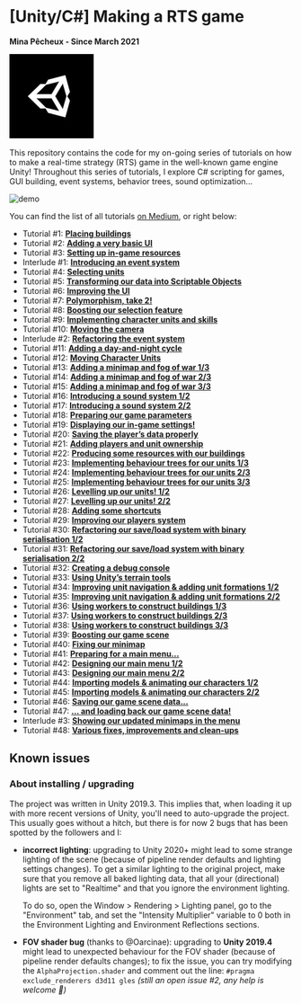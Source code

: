 # [Unity/C#] Making a RTS game

**Mina Pêcheux - Since March 2021**

![thumbnail](imgs/thumbnail.jpg)

This repository contains the code for my on-going series of tutorials on how to make a real-time strategy (RTS) game in the well-known game engine Unity! Throughout this series of tutorials, I explore C# scripting for games, GUI building, event systems, behavior trees, sound optimization...

![demo](imgs/demo.gif)

You can find the list of all tutorials [on Medium](https://medium.com/c-sharp-progarmming/making-an-rts-game-in-unity-91a8a0720edc), or right below:

<ul class=""><li>Tutorial #1: <a rel="noopener follow" href="https://medium.com/codex/making-a-rts-game-1-placing-buildings-unity-c-c53c7180b630"><strong>Placing buildings</strong></a></li>

<li>Tutorial #2: <a rel="noopener follow" href="https://medium.com/codex/making-a-rts-game-2-adding-a-very-basic-ui-unity-c-8420480afda0"><strong>Adding a very basic UI</strong></a></li>

<li>Tutorial #3: <a rel="noopener follow" href="https://medium.com/codex/making-a-rts-game-3-setting-up-in-game-resources-unity-c-92355714b2d7"><strong>Setting up in-game resources</strong></a></li>

<li>Interlude #1: <a rel="noopener follow" href="https://medium.com/codex/rts-interlude-1-introducing-an-event-system-unity-c-14c121fb8ed"><strong>Introducing an event system</strong></a></li>

<li>Tutorial #4: <a rel="noopener follow" href="https://medium.com/codex/making-a-rts-game-4-selecting-units-unity-c-1c823b6823a5"><strong>Selecting units</strong></a></li>

<li>Tutorial #5: <a rel="noopener follow" href="https://medium.com/codex/making-a-rts-game-5-transforming-our-data-into-scriptable-objects-unity-c-d7d28a72a20"><strong>Transforming our data into Scriptable Objects</strong></a></li>

<li>Tutorial #6: <a rel="noopener follow" href="https://medium.com/codex/making-a-rts-game-6-improving-the-ui-unity-c-502a018980c4"><strong>Improving the UI</strong></a></li>

<li>Tutorial #7: <a rel="noopener follow" href="https://medium.com/codex/making-a-rts-game-7-polymorphism-take-2-unity-c-fe84d9d87844"><strong>Polymorphism, take 2!</strong></a></li>

<li>Tutorial #8: <a rel="noopener follow" href="https://medium.com/codex/making-a-rts-game-8-boosting-our-selection-feature-unity-c-8552bffd2f8b"><strong>Boosting our selection feature</strong></a></li>

<li>Tutorial #9: <a rel="noopener follow" href="https://medium.com/codex/making-a-rts-game-9-implementing-character-units-and-skills-unity-c-d89b1a3e57b7"><strong>Implementing character units and skills</strong></a></li>

<li>Tutorial #10: <a rel="noopener follow" href="https://medium.com/codex/making-a-rts-game-10-moving-the-camera-unity-c-5a2c2a6a9be2"><strong>Moving the camera</strong></a></li>

<li>Interlude #2: <a rel="noopener follow" href="https://medium.com/codex/rts-interlude-2-refactoring-the-event-system-unity-c-b52a2e3feae"><strong>Refactoring the event system</strong></a></li>

<li>Tutorial #11: <a rel="noopener follow" href="https://medium.com/codex/making-a-rts-game-11-adding-a-day-and-night-cycle-unity-c-ae0cc17a0350"><strong>Adding a day-and-night cycle</strong></a></li>

<li>Tutorial #12: <a rel="noopener follow" href="https://medium.com/codex/making-a-rts-game-12-moving-character-units-unity-c-9119ba4601d1"><strong>Moving Character Units</strong></a></li>

<li>Tutorial #13: <a rel="noopener follow" href="https://medium.com/codex/making-a-rts-game-13-adding-a-minimap-and-fog-of-war-1-3-unity-c-1a7e42bbf9cb"><strong>Adding a minimap and fog of war 1/3</strong></a></li>

<li>Tutorial #14: <a rel="noopener follow" href="https://medium.com/codex/making-a-rts-game-14-adding-a-minimap-and-fog-of-war-2-3-unity-c-bcb4e8da7593"><strong>Adding a minimap and fog of war 2/3</strong></a></li>

<li>Tutorial #15: <a href="https://mina-pecheux.medium.com/making-a-rts-game-15-adding-a-minimap-and-fog-of-war-3-3-unity-c-a89f3548275b" rel="noopener follow"><strong>Adding a minimap and fog of war 3/3</strong></a></li>

<li>Tutorial #16: <a href="https://mina-pecheux.medium.com/making-a-rts-game-16-introducing-a-sound-system-1-2-unity-c-c3153902161e" rel="noopener follow"><strong>Introducing a sound system 1/2</strong></a></li>

<li>Tutorial #17: <a href="https://mina-pecheux.medium.com/making-a-rts-game-17-introducing-a-sound-system-2-2-unity-c-bb72a51c56c1" rel="noopener follow"><strong>Introducing a sound system 2/2</strong></a></li>

<li>Tutorial #18: <a href="https://mina-pecheux.medium.com/making-a-rts-game-18-preparing-our-game-parameters-unity-c-96d3f598ecd5" rel="noopener follow"><strong>Preparing our game parameters</strong></a></li>

<li>Tutorial #19: <a href="https://mina-pecheux.medium.com/making-a-rts-game-19-displaying-our-in-game-settings-unity-c-f551e5a93032" rel="noopener follow"><strong>Displaying our in-game settings!</strong></a></li>

<li>Tutorial #20: <a href="https://mina-pecheux.medium.com/making-a-rts-game-20-saving-the-players-data-properly-unity-c-1c7f5af29329" rel="noopener follow"><strong>Saving the player’s data properly</strong></a></li>

<li>Tutorial #21: <a href="https://mina-pecheux.medium.com/making-a-rts-game-21-adding-players-and-unit-ownership-unity-c-43144a8375f" rel="noopener follow"><strong>Adding players and unit ownership</strong></a></li>

<li>Tutorial #22: <a href="https://mina-pecheux.medium.com/making-a-rts-game-22-producing-some-resources-with-our-buildings-unity-c-5dde5253f329" rel="noopener follow"><strong>Producing some resources with our buildings</strong></a></li>

<li>Tutorial #23: <a href="https://mina-pecheux.medium.com/making-a-rts-game-23-implementing-behaviour-trees-for-our-units-1-3-unity-c-1a61840058a6" rel="noopener follow"><strong>Implementing behaviour trees for our units 1/3</strong></a></li>

<li>Tutorial #24: <a href="https://mina-pecheux.medium.com/making-a-rts-game-24-implementing-behaviour-trees-for-our-units-2-3-unity-c-17f14cc3c580" rel="noopener follow"><strong>Implementing behaviour trees for our units 2/3</strong></a></li>

<li>Tutorial #25: <a href="https://mina-pecheux.medium.com/making-a-rts-game-25-implementing-behaviour-trees-for-our-units-3-3-unity-c-a132340bc71c" rel="noopener follow"><strong>Implementing behaviour trees for our units 3/3</strong></a></li>

<li>Tutorial #26: <a href="https://mina-pecheux.medium.com/making-a-rts-game-26-levelling-up-our-units-1-2-unity-c-22d3a25cc41" rel="noopener follow"><strong>Levelling up our units! 1/2</strong></a></li>

<li>Tutorial #27: <a href="https://mina-pecheux.medium.com/making-a-rts-game-27-levelling-up-our-units-2-2-unity-c-33e6959889b6" rel="noopener follow"><strong>Levelling up our units! 2/2</strong></a></li>

<li>Tutorial #28: <a href="https://mina-pecheux.medium.com/making-a-rts-game-28-adding-some-shortcuts-unity-c-c437b635ffca" rel="noopener follow"><strong>Adding some shortcuts</strong></a></li>

<li>Tutorial #29: <a href="https://mina-pecheux.medium.com/making-a-rts-game-29-improving-our-players-system-unity-c-328dfc9b818" rel="noopener follow"><strong>Improving our players system</strong></a></li>

<li>Tutorial #30: <a href="https://mina-pecheux.medium.com/making-a-rts-game-30-refactoring-our-save-load-system-with-binary-serialisation-1-2-unity-c-a388083cfbae" rel="noopener follow"><strong>Refactoring our save/load system with binary serialisation 1/2</strong></a></li>

<li>Tutorial #31: <a href="https://mina-pecheux.medium.com/making-a-rts-game-31-refactoring-our-save-load-system-with-binary-serialisation-2-2-unity-c-eb2c807c0fe6" rel="noopener follow"><strong>Refactoring our save/load system with binary serialisation 2/2</strong></a></li>

<li>Tutorial #32: <a href="https://mina-pecheux.medium.com/making-a-rts-game-32-creating-a-debug-console-unity-c-841f0fb97dda" rel="noopener follow"><strong>Creating a debug console</strong></a></li>

<li>Tutorial #33: <a href="https://mina-pecheux.medium.com/making-a-rts-game-33-using-unitys-terrain-tools-unity-c-2ed360459536" rel="noopener follow"><strong>Using Unity’s terrain tools</strong></a></li>

<li>Tutorial #34: <a href="https://mina-pecheux.medium.com/making-a-rts-game-34-improving-unit-navigation-adding-unit-formations-1-2-unity-c-234c1fcd8" rel="noopener follow"><strong>Improving unit navigation & adding unit formations 1/2</strong></a></li>

<li>Tutorial #35: <a href="https://mina-pecheux.medium.com/2757fabcbfc" rel="noopener follow"><strong>Improving unit navigation & adding unit formations 2/2</strong></a></li>

<li>Tutorial #36: <a href="https://mina-pecheux.medium.com/making-a-rts-game-36-using-workers-to-construct-buildings-1-3-unity-c-eda1a96b0c92" rel="noopener follow"><strong>Using workers to construct buildings 1/3</strong></a></li>

<li>Tutorial #37: <a href="https://mina-pecheux.medium.com/making-a-rts-game-37-using-workers-to-construct-buildings-2-3-unity-c-a95b6faf5f3" rel="noopener follow"><strong>Using workers to construct buildings 2/3</strong></a></li>

<li>Tutorial #38: <a href="https://mina-pecheux.medium.com/making-a-rts-game-38-using-workers-to-construct-buildings-3-3-unity-c-1469f08adb76" rel="noopener follow"><strong>Using workers to construct buildings 3/3</strong></a></li>

<li>Tutorial #39: <a href="https://mina-pecheux.medium.com/making-a-rts-game-39-boosting-our-game-scene-unity-c-bab128549317" rel="noopener follow"><strong>Boosting our game scene</strong></a></li>

<li>Tutorial #40: <a href="https://mina-pecheux.medium.com/making-a-rts-game-40-fixing-our-minimap-unity-c-dd3f46c8cfb4" rel="noopener follow"><strong>Fixing our minimap</strong></a></li>

<li>Tutorial #41: <a href="https://mina-pecheux.medium.com/b3c14c46badd" rel="noopener follow"><strong>Preparing for a main menu...</strong></a></li>

<li>Tutorial #42: <a href="https://mina-pecheux.medium.com/making-a-rts-game-42-designing-our-main-menu-1-2-unity-c-6ccf284c4db7" rel="noopener follow"><strong>Designing our main menu 1/2</strong></a></li>

<li>Tutorial #43: <a href="https://mina-pecheux.medium.com/making-a-rts-game-43-designing-our-main-menu-2-2-unity-c-44ddca297787" rel="noopener follow"><strong>Designing our main menu 2/2</strong></a></li>

<li>Tutorial #44: <a href="https://mina-pecheux.medium.com/making-a-rts-game-44-importing-models-animating-our-characters-1-2-unity-c-9f883a494f9b" rel="noopener follow"><strong>Importing models & animating our characters 1/2</strong></a></li>

<li>Tutorial #45: <a href="https://mina-pecheux.medium.com/making-a-rts-game-45-importing-models-animating-our-characters-2-2-unity-c-89f346f3fa92" rel="noopener follow"><strong>Importing models & animating our characters 2/2</strong></a></li>

<li>Tutorial #46: <a href="https://mina-pecheux.medium.com/making-a-rts-game-46-saving-our-game-scene-data-unity-c-79ef231ffa22" rel="noopener follow"><strong>Saving our game scene data...</strong></a></li>

<li>Tutorial #47: <a href="https://mina-pecheux.medium.com/making-a-rts-game-47-and-loading-back-our-game-scene-data-unity-c-f7399cac2b97" rel="noopener follow"><strong>... and loading back our game scene data!</strong></a></li>

<li>Interlude #3: <a href="https://mina-pecheux.medium.com/rts-interlude-3-showing-our-updated-minimaps-in-the-menu-unity-c-1ffd63fc9e2e" rel="noopener follow"><strong>Showing our updated minimaps in the menu</strong></a></li>

<li>Tutorial #48: <a href="https://mina-pecheux.medium.com/making-a-rts-game-48-various-fixes-improvements-and-clean-ups-unity-c-5ab3a587c44a" rel="noopener follow"><strong>Various fixes, improvements and clean-ups</strong></a></li>

</ul>

## Known issues

### About installing / upgrading

The project was written in Unity 2019.3. This implies that, when loading it up with more recent versions of Unity, you'll need to auto-upgrade the project. This usually goes without a hitch, but there is for now 2 bugs that has been spotted by the followers and I:

- **incorrect lighting**: upgrading to Unity 2020+ might lead to some strange lighting of the scene (because of pipeline render defaults and lighting settings changes). To get a similar lighting to the original project, make sure that you remove all baked lighting data, that all your (directional) lights are set to "Realtime" and that you ignore the environment lighting.
  
  To do so, open the Window > Rendering > Lighting panel, go to the "Environment" tab, and set the "Intensity Multiplier" variable to 0 both in the Environment Lighting and Environment Reflections sections.

- **FOV shader bug** (thanks to @Oarcinae): upgrading to **Unity 2019.4** might lead to unexpected behaviour for the FOV shader (because of pipeline render defaults changes); to fix the issue, you can try modifying the `AlphaProjection.shader` and comment out the line: `#pragma exclude_renderers d3d11 gles` <i>(still an open issue #2, any help is welcome 🙂)</i>
